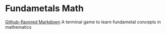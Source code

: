 # Fundametals Math

[Github-flavored Markdown](https://guides.github.com/features/mastering-markdown/)
A terminal game to learn fundametal concepts in mathematics
